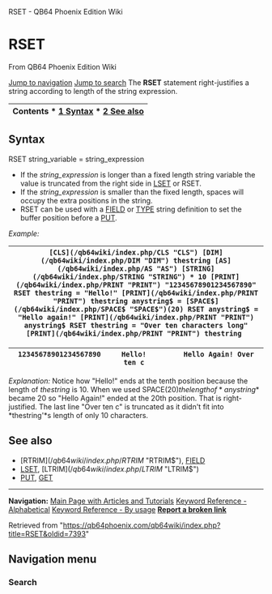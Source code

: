 


RSET - QB64 Phoenix Edition Wiki








# RSET



From QB64 Phoenix Edition Wiki



[Jump to navigation](#mw-head)
[Jump to search](#searchInput)
The **RSET** statement right-justifies a string according to length of the string expression.


  






| Contents * [1 Syntax](#Syntax) * [2 See also](#See_also) |
| --- |


## Syntax


RSET string\_variable = string\_expression
  




* If the *string\_expression* is longer than a fixed length string variable the value is truncated from the right side in [LSET](/qb64wiki/index.php/LSET "LSET") or RSET.
* If the *string\_expression* is smaller than the fixed length, spaces will occupy the extra positions in the string.
* RSET can be used with a [FIELD](/qb64wiki/index.php/FIELD "FIELD") or [TYPE](/qb64wiki/index.php/TYPE "TYPE") string definition to set the buffer position before a [PUT](/qb64wiki/index.php/PUT "PUT").


  

*Example:*





| ``` [CLS](/qb64wiki/index.php/CLS "CLS") [DIM](/qb64wiki/index.php/DIM "DIM") thestring [AS](/qb64wiki/index.php/AS "AS") [STRING](/qb64wiki/index.php/STRING "STRING") * 10 [PRINT](/qb64wiki/index.php/PRINT "PRINT") "12345678901234567890" RSET thestring = "Hello!" [PRINT](/qb64wiki/index.php/PRINT "PRINT") thestring anystring$ = [SPACE$](/qb64wiki/index.php/SPACE$ "SPACE$")(20) RSET anystring$ = "Hello again!" [PRINT](/qb64wiki/index.php/PRINT "PRINT") anystring$ RSET thestring = "Over ten characters long" [PRINT](/qb64wiki/index.php/PRINT "PRINT") thestring  ``` |
| --- |




| ``` 12345678901234567890     Hello!         Hello Again! Over ten c  ``` |
| --- |


*Explanation:* Notice how "Hello!" ends at the tenth position because the length of *thestring* is 10. When we used SPACE$(20) the length of *anystring$* became 20 so "Hello Again!" ended at the 20th position. That is right-justified. The last line "Over ten c" is truncated as it didn't fit into *thestring'*s length of only 10 characters.
  




## See also


* [RTRIM$](/qb64wiki/index.php/RTRIM$ "RTRIM$"), [FIELD](/qb64wiki/index.php/FIELD "FIELD")
* [LSET](/qb64wiki/index.php/LSET "LSET"), [LTRIM$](/qb64wiki/index.php/LTRIM$ "LTRIM$")
* [PUT](/qb64wiki/index.php/PUT "PUT"), [GET](/qb64wiki/index.php/GET "GET")


  






---


**Navigation:**
[Main Page with Articles and Tutorials](/qb64wiki/index.php/Main_Page "Main Page")
[Keyword Reference - Alphabetical](/qb64wiki/index.php/Keyword_Reference_-_Alphabetical "Keyword Reference - Alphabetical")
[Keyword Reference - By usage](/qb64wiki/index.php/Keyword_Reference_-_By_usage "Keyword Reference - By usage")
**[Report a broken link](https://qb64phoenix.com/forum/showthread.php?tid=2800)**  





Retrieved from "<https://qb64phoenix.com/qb64wiki/index.php?title=RSET&oldid=7393>"




## Navigation menu








### Search





















